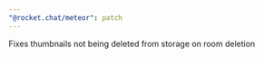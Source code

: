 ```yaml
---
"@rocket.chat/meteor": patch
---
```


Fixes thumbnails not being deleted from storage on room deletion
